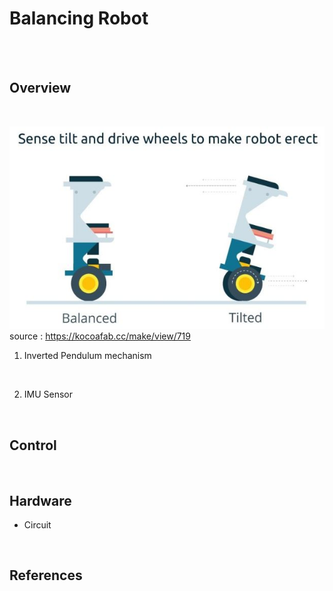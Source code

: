 
<!--
추가해야 할 것
1. 밸런싱 로봇 개요
2. 제어 블록선도
3. 하드웨어 설명
    기구물
    회로도
    각 부품 설명
4. 참조한 것들
    상보필터 알고리즘
    STM32 문서(프로그래밍 메뉴얼, 데이터시트)
    OScopeCtrl Class 라이브러리
    상민이형 WizFi 설정 메뉴얼
    논문들...
-->

# Balancing Robot
<br>
<br>

## Overview
<br>

![basic mechanism](img/br_mechanism.JPG)
source : https://kocoafab.cc/make/view/719

1. Inverted Pendulum mechanism
<br>

2. IMU Sensor
<br>

## Control
<!--
제어 블록선도 그림
-->
<br>

## Hardware
- Circuit
<br>

## References
<br>
